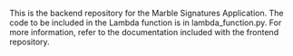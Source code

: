 This is the backend repository for the Marble Signatures Application. The code to be included in the Lambda function is in lambda_function.py. 
For more information, refer to the documentation included with the frontend repository. 
